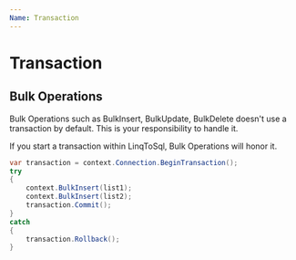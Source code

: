```yaml
---
Name: Transaction
---
```


# Transaction

## Bulk Operations
Bulk Operations such as BulkInsert, BulkUpdate, BulkDelete doesn't use a transaction by default. This is your responsibility to handle it.

If you start a transaction within LinqToSql, Bulk Operations will honor it.


```csharp
var transaction = context.Connection.BeginTransaction();
try
{
	context.BulkInsert(list1);
	context.BulkInsert(list2);
	transaction.Commit();
}
catch
{
	transaction.Rollback();
}
```
